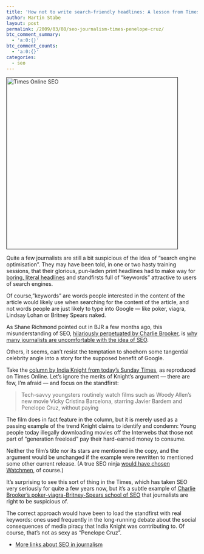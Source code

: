 ```yaml
---
title: 'How not to write search-friendly headlines: A lesson from Times Online'
author: Martin Stabe
layout: post
permalink: /2009/03/08/seo-journalism-times-penelope-cruz/
btc_comment_summary:
  - 'a:0:{}'
btc_comment_counts:
  - 'a:0:{}'
categories:
  - seo
---
```

[<img width="450" border="1" src="http://www.martinstabe.com/blog/wp-content/upl/times-penelope-cruz-seo.jpg" alt="Times Online SEO" />][1]

Quite a few journalists are still a bit suspicious of the idea of &#8220;search engine optimisation&#8221;. They may have been told, in one or two hasty training sessions, that their glorious, pun-laden print headlines had to make way for [boring, literal headlines][2] and standfirsts full of &#8220;keywords&#8221; attractive to users of search engines. 

Of course,&#8221;keywords&#8221; are words people interested in the content of the article would likely use when searching for the content of the article, and not words people are just likely to type into Google — like poker, viagra, Lindsay Lohan or Britney Spears naked.

As Shane Richmond pointed out in BJR a few months ago, this misunderstanding of SEO, [hilariously perpetuated by Charlie Brooker][3], is [why many journalists are uncomfortable with the idea of SEO][4].

Others, it seems, can&#8217;t resist the temptation to shoehorn some tangential celebrity angle into a story for the supposed benefit of Google.

Take the [column by India Knight from today&#8217;s Sunday Times][1], as reproduced on Times Online. Let&#8217;s ignore the merits of Knight&#8217;s argument — there are few, I&#8217;m afraid — and focus on the standfirst: 

> Tech-savvy youngsters routinely watch films such as Woody Allen’s new movie Vicky Cristina Barcelona, starring Javier Bardem and Penelope Cruz, without paying 

The film does in fact feature in the column, but it is merely used as a passing example of the trend Knight claims to identify and condemn: Young people today illegally downloading movies off the Interwebs that those not part of &#8220;generation freeload&#8221; pay their hard-earned money to consume. 

Neither the film&#8217;s title nor its stars are mentioned in the copy, and the argument would be unchanged if the example were rewritten to mentioned some other current release. (A true SEO ninja [would have chosen Watchmen][5], of course.)

It&#8217;s surprising to see this sort of thing in the Times, which has taken SEO very seriously for quite a few years now, but it&#8217;s a subtle example of [Charlie Brooker&#8217;s poker-viagra-Britney-Spears school of SEO][3] that journalists are right to be suspicious of.

The correct approach would have been to load the standfirst with real keywords: ones used frequently in the long-running debate about the social consequences of media piracy that India Knight was contributing to. Of course, that&#8217;s not as sexy as &#8220;Penelope Cruz&#8221;.

  * [More links about SEO in journalism][6]

 [1]: http://www.timesonline.co.uk/tol/comment/columnists/india_knight/article5864407.ece
 [2]: http://www.nytimes.com/2006/04/09/weekinreview/09lohr.html?partner=rssnyt&emc=rss
 [3]: http://www.guardian.co.uk/commentisfree/2008/jul/21/charliebrooker.pressandpublishing
 [4]: http://www.bjr.org.uk/data/2008/no4_richmond
 [5]: http://www.google.com/trends?q=Penelope+Cruz%2C+Watchmen&ctab=0&geo=GB&geor=all&date=mtd&sort=1
 [6]: http://delicious.com/martinstabe/seo